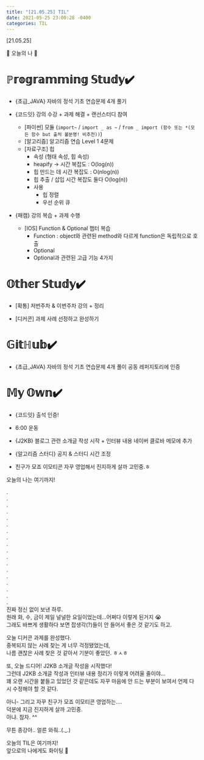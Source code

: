 ```yaml
---
title: "[21.05.25] TIL"
date: 2021-05-25 23:00:28 -0400
categories: TIL
---
```


[21.05.25]

🙌 오늘의 나 🙌

# ℙ𝕣𝕠𝕘𝕣𝕒𝕞𝕞𝕚𝕟𝕘 𝕊𝕥𝕦𝕕𝕪✔️
- {초급_JAVA} 자바의 정석 기초 연습문제 4개 풀기
   
- {코드잇} 강의 수강 + 과제 해결 + 랜선스터디 참여     
   * [파이썬] 모듈 (`import~` / `import _ as ~` / `from _ import (함수 또는 *(모든 함수 but 출처 불분명! 비추천))`)
   * [알고리즘] 알고리즘 연습 Level 1 4문제
   * [자료구조] 힙
       * 속성 (형태 속성, 힙 속성) 
       * heapify -> 시간 복잡도 : O(log(n))
       * 힙 만드는 데 시간 복잡도 : O(nlog(n))
       * 힙 추출 / 삽입 시간 복잡도 둘다 O(log(n))
       * 사용
           * 힙 정렬
           * 우선 순위 큐

- {패캠} 강의 복습 + 과제 수행        
   * [IOS] Function & Optional 챕터 복습
       * Function : object와 관련된 method와 다르게 function은 독립적으로 호출
       * Optional
       * Optional과 관련된 고급 기능 4가지      

  

# 𝕆𝕥𝕙𝕖𝕣 𝕊𝕥𝕦𝕕𝕪✔️

- [확통] 저번주차 & 이번주차 강의 + 정리

- [디커콘] 과제 사례 선정하고 완성하기

# 𝔾𝕚𝕥ℍ𝕦𝕓✔️

- {초급_JAVA} 자바의 정석 기초 연습문제 4개 풀이 공동 레퍼지토리에 인증


# 𝕄𝕪 𝕆𝕨𝕟✔️

- {코드잇} 출석 인증!     

- 6:00 운동

- {J2KB} 블로그 관련 소개글 작성 시작 + 인터뷰 내용 네이버 클로바 메모에 추가

- {알고리즘 스터디} 공지 & 스터디 시간 조정       

- 친구가 모죠 이모티콘 자꾸 영업해서 진지하게 살까 고민중.ㅎ      



오늘의 나는 여기까지! 
    
.     
.      
.      
.    
.     
.      
.       
.        
.      
.      
.       
.      
.      
.      
.      
.      
.      
.    
진짜 정신 없이 보낸 하루.                 
원래 화, 수, 금이 제일 널널한 요일이었는데...어쩌다 이렇게 된거지 😭        
그래도 바쁘게 생활하다 보면 잡생각(?)들이 안 들어서 좋은 것 같기도 하고.        

오늘 디커콘 과제를 완성했다.        
중복되지 않는 사례 찾는 게 너무 걱정됐었는데,      
나름 괜찮은 사례 찾은 것 같아서 기분이 좋았던. ㅎㅅㅎ          

또, 오늘 드디어! J2KB 소개글 작성을 시작했다!    
그런데 J2KB 소개글 작성과 인터뷰 내용 정리가 이렇게 어려울 줄이야...   
꽤 오랜 시간을 붙들고 있었던 것 같은데도 자꾸 마음에 안 드는 부분이 보여서 언제 다시 수정해야 할 것 같다.      

아니- 그리고 자꾸 친구가 모죠 이모티콘 영업하는....      
덕분에 지금 진지하게 살까 고민중.      
아냐. 참자. ^^       

무튼 종강아.. 얼른 와줘..(._.)         
     
오늘의 TIL은 여기까지!       
앞으로의 나에게도 화이팅 🌸
